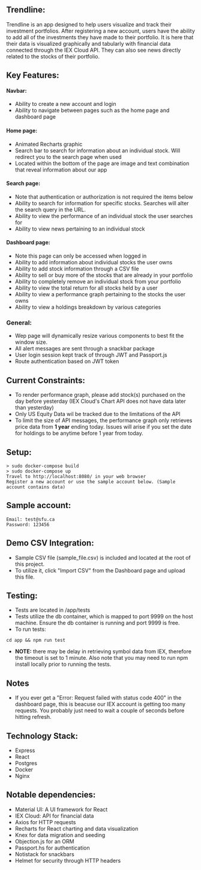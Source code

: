 ## Trendline:
Trendline is an app designed to help users visualize and track their investment portfolios. After registering a new account, users have the ability to
add all of the investments they have made to their portfolio. It is here that their data is visualized graphically and tabularly with financial data connected through the IEX Cloud API. They can also see news directly related to the stocks of their portfolio.

## Key Features:
#### Navbar:
- Ability to create a new account and login
- Ability to navigate between pages such as the home page and dashboard page
#### Home page:
- Animated Recharts graphic
- Search bar to search for information about an individual stock. Will redirect you to the search page when used
- Located within the bottom of the page are image and text combination that reveal information about our app
#### Search page:
- Note that authentication or authorization is not required the items below
- Ability to search for information for specific stocks. Searches will alter the search query in the URL.
- Ability to view the performance of an individual stock the user searches for
- Ability to view news pertaining to an individual stock
#### Dashboard page:
- Note this page can only be accessed when logged in
- Ability to add information about individual stocks the user owns
- Ability to add stock information through a CSV file
- Ability to sell or buy more of the stocks that are already in your portfolio
- Ability to completely remove an individual stock from your portfolio
- Ability to view the total return for all stocks held by a user
- Ability to view a performance graph pertaining to the stocks the user owns
- Ability to view a holdings breakdown by various categories
### General:
- Wep page will dynamically resize various components to best fit the window size.
- All alert messages are sent through a snackbar package
- User login session kept track of through JWT and Passport.js
- Route authentication based on JWT token

## Current Constraints:
- To render performance graph, please add stock(s) purchased on the day before yesterday (IEX Cloud's Chart API does not have data later than yesterday)
- Only US Equity Data wil be tracked due to the limitations of the API
- To limit the size of API messages, the performance graph only retrieves price data from **1 year** ending today. Issues will arise if you set the date for holdings to be anytime before 1 year from today.

## Setup:
    > sudo docker-compose build
    > sudo docker-compose up
    Travel to http://localhost:8080/ in your web browser
    Register a new account or use the sample account below. (Sample account contains data)
    
## Sample account:
    Email: test@sfu.ca
    Password: 123456

## Demo CSV Integration:
- Sample CSV file (sample_file.csv) is included and located at the root of this project. 
- To utilize it, click "Import CSV" from the Dashboard page and upload this file.

## Testing: 
- Tests are located in /app/tests
- Tests utilize the db container, which is mapped to port 9999 on the host machine. Ensure the db container is running and port 9999 is free.
- To run tests: 
```
cd app && npm run test 
```
- **NOTE:** there may be delay in retrieving symbol data from IEX, therefore the timeout is set to 1 minute. Also note that you may need to run npm install locally prior to running the tests.

## Notes
- If you ever get a "Error: Request failed with status code 400" in the dashboard page, this is beacuse our IEX account is getting too many requests. You probably just need to wait a couple of seconds before hitting refresh.
## Technology Stack:
- Express
- React
- Postgres
- Docker
- Nginx

## Notable dependencies:
- Material UI: A UI framework for React
- IEX Cloud: API for financial data
- Axios for HTTP requests
- Recharts for React charting and data visualization
- Knex for data migration and seeding
- Objection.js for an ORM
- Passport.hs for authentication
- Notistack for snackbars
- Helmet for security through HTTP headers
